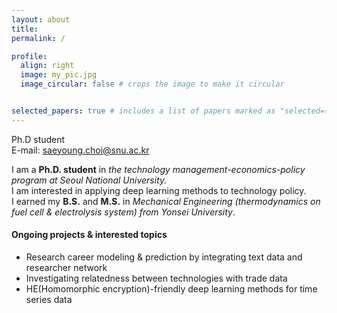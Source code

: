 ```yaml
---
layout: about
title: 
permalink: /

profile:
  align: right
  image: my_pic.jpg
  image_circular: false # crops the image to make it circular


selected_papers: true # includes a list of papers marked as "selected={true}"
---
```

Ph.D student \
E-mail: [saeyoung.choi@snu.ac.kr](saeyoung.choi@snu.ac.kr)

I am a **Ph.D. student** in *the technology management-economics-policy program at Seoul National University.* \
I am interested in applying deep learning methods to technology policy. \
I earned my **B.S.** and **M.S.** in *Mechanical Engineering (thermodynamics on fuel cell & electrolysis system) from Yonsei University*.

#### Ongoing projects & interested topics
- Research career modeling & prediction by integrating text data and researcher network
- Investigating relatedness between technologies with trade data
- HE(Homomorphic encryption)-friendly deep learning methods for time series data
